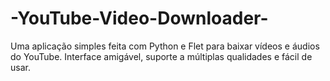 # -YouTube-Video-Downloader-
Uma aplicação simples feita com Python e Flet para baixar vídeos e áudios do YouTube. Interface amigável, suporte a múltiplas qualidades e fácil de usar.
